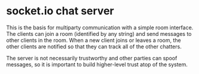 socket.io chat server
===

This is the basis for multiparty communication with a simple room
interface.  The clients can join a room (identified by any string)
and send messages to other clients in the room.  When a new client
joins or leaves a room, the other clients are notified so that they
can track all of the other chatters.

The server is not necessarily trustworthy and other parties can spoof
messages, so it is important to build higher-level trust atop of the
system.
